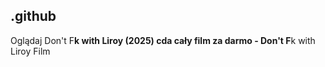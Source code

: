 ## .github

Oglądaj Don't F**k with Liroy (2025) cda cały film za darmo - Don't F**k with Liroy Film 
